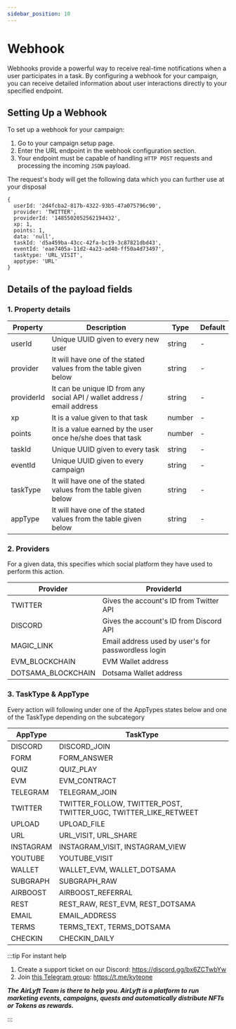 ```yaml
---
sidebar_position: 10
---
```


# Webhook

Webhooks provide a powerful way to receive real-time notifications when a user participates in a task. By configuring a webhook for your campaign, you can receive detailed information about user interactions directly to your specified endpoint.

## Setting Up a Webhook

To set up a webhook for your campaign:

1. Go to your campaign setup page.
2. Enter the URL endpoint in the webhook configuration section.
3. Your endpoint must be capable of handling `HTTP POST` requests and processing the incoming `JSON` payload.

The request's body will get the following data which you can further use at your disposal

```
{
  userId: '2d4fcba2-817b-4322-93b5-47a075796c90',
  provider: 'TWITTER',
  providerId: '1485502052562194432',
  xp: 1,
  points: 1,
  data: 'null',
  taskId: 'd5a459ba-43cc-42fa-bc19-3c87821dbd43',
  eventId: 'eae7405a-11d2-4a23-ad40-ff50a4d73497',
  tasktype: 'URL_VISIT',
  apptype: 'URL'
}

```

## Details of the payload fields

### 1. Property details

| Property   | Description                                                              | Type   | Default |
| ---------- | ------------------------------------------------------------------------ | ------ | ------- |
| userId     | Unique UUID given to every new user                                      | string | -       |
| provider   | It will have one of the stated values from the table given below         | string | -       |
| providerId | It can be unique ID from any social API / wallet address / email address | string | -       |
| xp         | It is a value given to that task                                         | number | -       |
| points     | It is a value earned by the user once he/she does that task              | number | -       |
| taskId     | Unique UUID given to every task                                          | string | -       |
| eventId    | Unique UUID given to every campaign                                      | string | -       |
| taskType   | It will have one of the stated values from the table given below         | string | -       |
| appType    | It will have one of the stated values from the table given below         | string | -       |

### 2. Providers

For a given data, this specifies which social platform they have used to perform this action.

| Provider           | ProviderId                                          |
| ------------------ | --------------------------------------------------- |
| TWITTER            | Gives the account's ID from Twitter API             |
| DISCORD            | Gives the account's ID from Discord API             |
| MAGIC_LINK         | Email address used by user's for passwordless login |
| EVM_BLOCKCHAIN     | EVM Wallet address                                  |
| DOTSAMA_BLOCKCHAIN | Dotsama Wallet address                              |

### 3. TaskType & AppType

Every action will following under one of the AppTypes states below and one of the TaskType depending on the subcategory

| AppType   | TaskType                                                        |
| --------- | --------------------------------------------------------------- |
| DISCORD   | DISCORD_JOIN                                                    |
| FORM      | FORM_ANSWER                                                     |
| QUIZ      | QUIZ_PLAY                                                       |
| EVM       | EVM_CONTRACT                                                    |
| TELEGRAM  | TELEGRAM_JOIN                                                   |
| TWITTER   | TWITTER_FOLLOW, TWITTER_POST, TWITTER_UGC, TWITTER_LIKE_RETWEET |
| UPLOAD    | UPLOAD_FILE                                                     |
| URL       | URL_VISIT, URL_SHARE                                            |
| INSTAGRAM | INSTAGRAM_VISIT, INSTAGRAM_VIEW                                 |
| YOUTUBE   | YOUTUBE_VISIT                                                   |
| WALLET    | WALLET_EVM, WALLET_DOTSAMA                                      |
| SUBGRAPH  | SUBGRAPH_RAW                                                    |
| AIRBOOST  | AIRBOOST_REFERRAL                                               |
| REST      | REST_RAW, REST_EVM, REST_DOTSAMA                                |
| EMAIL     | EMAIL_ADDRESS                                                   |
| TERMS     | TERMS_TEXT, TERMS_DOTSAMA                                       |
| CHECKIN   | CHECKIN_DAILY                                                   |

:::tip For instant help

1. Create a support ticket on our Discord: https://discord.gg/bx6ZCTwbYw
2. Join [this Telegram group](https://t.me/kyteone): https://t.me/kyteone

**_The AirLyft Team is there to help you. AirLyft is a platform to run marketing events, campaigns, quests and automatically distribute NFTs or Tokens as rewards._**

:::
